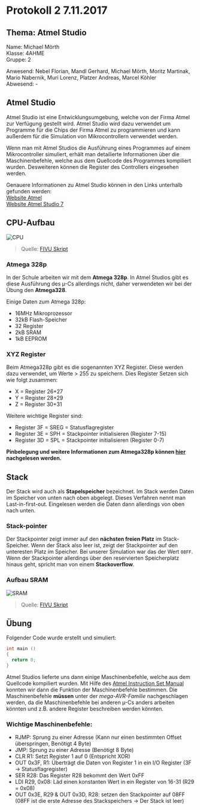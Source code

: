 # Protokoll 2 7.11.2017

## Thema: Atmel Studio

Name: Michael Mörth  
Klasse: 4AHME  
Gruppe: 2  

Anwesend: Nebel Florian, Mandl Gerhard, Michael Mörth, Moritz Martinak, Mario Nabernik, Muri Lorenz, Platzer Andreas, Marcel Köhler    
Abwesend: -

## Atmel Studio
Atmel Studio ist eine Entwicklungsumgebung, welche von der Firma Atmel zur Verfügung gestellt wird. Atmel Studio wird dazu verwendet um Programme für die Chips der Firma Atmel zu programmieren und kann außerdem für die Simulation von Mikrocontrollern verwendet werden.

Wenn man mit Atmel Studios die Ausführung eines Programmes auf einem Mikrocontroller simuliert, erhält man detailierte Informationen über die Maschinenbefehle, welche aus dem Quellcode des Programmes kompiliert wurden. Desweiteren können die Register des Controllers eingesehen werden.

Genauere Informationen zu Atmel Studio können in den Links unterhalb gefunden werden:  
  [Website Atmel](http://www.atmel.com)  
  [Website Atmel Studio 7](http://www.atmel.com/microsite/atmel-studio/)  
  
  ## CPU-Aufbau
  ![CPU](https://github.com/HTLMechatronics/m14-la1-sx/blob/moemim14/moemim14/CPU.PNG)
  > Quelle: [FIVU Skript](https://lms.at/dotlrn/classes/informatik/610437.4AHME_FIVU.17_18/xolrn/EC743ABCF7AB5.symlink?resource_id=0-237409759&m=view#188315330)

### Atmega 328p
In der Schule arbeiten wir mit dem **Atmega 328p**. In Atmel Studios gibt es diese Ausführung des µ-Cs allerdings nicht, daher verwendeten wir bei der Übung den **Atmega328**.

Einige Daten zum Atmega 328p:
* 16MHz Mikroprozessor
* 32kB Flash-Speicher
* 32 Register
* 2kB SRAM
* 1kB EEPROM

### XYZ Register
Beim Atmega328p gibt es die sogenannten XYZ Register. Diese werden dazu verwendet, um Werte > 255 zu speichern. Dies Register Setzen sich wie folgt zusammen:
* X = Register 26+27
* Y = Register 28+29
* Z = Register 30+31

Weitere wichtige Register sind:
* Register 3F = SREG = Statusflagregister
* Register 3E = SPH = Stackpointer initialisieren (Register 7-15)
* Register 3D = SPL = Stackpointer initialisieren (Register 0-7)

**Pinbelegung und weitere Informationen zum Atmega328p können [hier](http://www.atmel.com/Images/Atmel-42735-8-bit-AVR-Microcontroller-ATmega328-328P_Datasheet.pdf) nachgelesen werden.**

## Stack
Der Stack wird auch als **Stapelspeicher** bezeichnet. Im Stack werden Daten im Speicher von unten nach oben abgelegt. Dieses Verfahren nennt man Last-in-first-out. Eingelesen werden die Daten dann allerdings von oben nach unten.

### Stack-pointer
Der Stackpointer zeigt immer auf den **nächsten freien Platz** im Stack-Speicher. Wenn der Stack also leer ist, zeigt der Stackpointer auf den unteresten Platz im Speicher. Bei unserer Simulation war das der Wert `08FF`. Wenn der Stackpointer allerdings über den reservierten Speicherplatz hinaus geht, spricht man von einem **Stackoverflow**.

### Aufbau SRAM
![SRAM](https://github.com/HTLMechatronics/m14-la1-sx/blob/moemim14/moemim14/SRAM_Aufbau.PNG)
> Quelle: [FIVU Skript](https://lms.at/dotlrn/classes/informatik/610437.4AHME_FIVU.17_18/xolrn/EC743ABCF7AB5.symlink?resource_id=0-237409759&m=view#189503049)

## Übung
Folgender Code wurde erstellt und simuliert:
```c
int main ()
{
  return 0;
}
```
Atmel Studios lieferte uns dann einige Maschinenbefehle, welche aus dem Quellcode kompiliert wurden.
Mit Hilfe des [Atmel Instruction Set Manual](http://www.atmel.com/images/Atmel-0856-AVR-Instruction-Set-Manual.pdf) konnten wir dann die Funktion der Maschinenbefehle bestimmen. Die Maschinenbefehle **müssen** unter der *mega-AVR-Familie* nachgeschlagen werden, da die Maschinenbefehle bei anderen µ-Cs anders arbeiten könnten und z.B. andere Register beschreiben werden könnten.

### Wichtige Maschinenbefehle:
* RJMP: Sprung zu einer Adresse (Kann nur einen bestimmten Offset überspringen, Benötigt 4 Byte)
* JMP: Sprung zu einer Adresse (Benötigt 8 Byte)
* CLR R1: Setzt Register 1 auf 0 (Entspricht XOR)
* OUT 0x3F, R1: Überträgt die Daten von Register 1 in ein I/O Register (3F -> Statusflagregister)
* SER R28: Das Register R28 bekommt den Wert 0xFF
* LDI R29, 0x08: Läd einen konstanten Wert in ein Register von 16-31 (R29 = 0x08)
* OUT 0x3E, R29 & OUT 0x3D, R28: setzen den Stackpointer auf 08FF (08FF ist die erste Adresse des Stackspeichers -> Der Stack ist leer)
